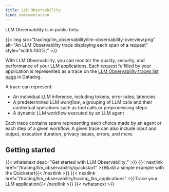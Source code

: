 ```yaml
---
title: LLM Observability
kind: documentation
---
```


<div class="alert alert-info">LLM Observability is in public beta.</a></div>

{{< img src="tracing/llm_observability/llm-observability-overview.png" alt="An LLM Observability trace displaying each span of a request" style="width:100%;" >}}

With LLM Observability, you can monitor the quality, security, and performance of your LLM applications. Each request fulfilled by your application is represented as a trace on the [LLM Observability traces list page][2] in Datadog.

A trace can represent:
- An individual LLM inference, including tokens, error rates, latencies
- A predetermined LLM *workflow*, a grouping of LLM calls and their contextual operations such as tool calls or preprocessing steps
- A dynamic LLM workflow executed by an LLM agent

Each trace contains spans representing each choice made by an agent or each step of a given workflow. A given trace can also include input and output, execution duration, privacy issues, errors, and more.

## Getting started

{{< whatsnext desc="Get started with LLM Observability:" >}}
   {{< nextlink href="/tracing/llm_observability/quickstart" >}}Build a simple example with the Quickstart{{< /nextlink >}}
   {{< nextlink href="/tracing/llm_observability/tracing_llm_applications" >}}Trace your LLM application{{< /nextlink >}}
{{< /whatsnext >}}

[1]: /tracing/llm_observability/spans/
[2]: https://app.datadoghq.com/llm/traces